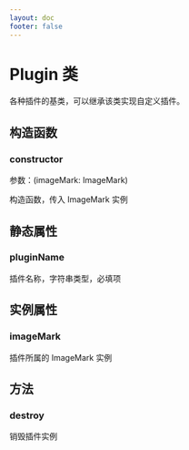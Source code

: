 ```yaml
---
layout: doc
footer: false
---
```


# Plugin 类

各种插件的基类，可以继承该类实现自定义插件。

## 构造函数

### constructor

参数：(imageMark: ImageMark)

构造函数，传入 ImageMark 实例

## 静态属性

### pluginName

插件名称，字符串类型，必填项

## 实例属性

### imageMark

插件所属的 ImageMark 实例

## 方法

### destroy

销毁插件实例
